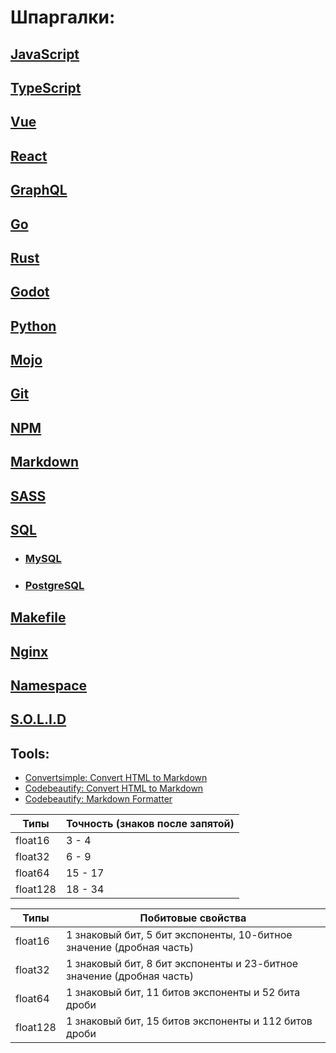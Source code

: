 # Шпаргалки:

## [JavaScript](javascript)

## [TypeScript](typescript)

## [Vue](vue)

## [React](react)

## [GraphQL](graphql)

## [Go](go)

## [Rust](rust)

## [Godot](godot)

## [Python](python)

## [Mojo](mojo)

## [Git](git)

## [NPM](npm)

## [Markdown](markdown)

## [SASS](sass)

## [SQL](sql)

- ### [MySQL](mysql)

- ### [PostgreSQL](postgresql)

## [Makefile](makefile)

## [Nginx](nginx)

## [Namespace](namespace.md)

## [S.O.L.I.D](solid.md)

## Tools:

- [Convertsimple: Convert HTML to Markdown](https://www.convertsimple.com/convert-html-to-markdown)
- [Codebeautify: Convert HTML to Markdown](https://codebeautify.org/html-to-markdown)
- [Codebeautify: Markdown Formatter](https://codebeautify.org/markdown-formatter)

| Типы     | Точность (знаков после запятой) |
|----------|---------------------------------|
| float16  | 3 - 4                           |
| float32  | 6 - 9                           |
| float64  | 15 - 17                         |
| float128 | 18 - 34                         |

| Типы     | Побитовые свойства                                                    |
|----------|-----------------------------------------------------------------------|
| float16  | 1 знаковый бит, 5 бит экспоненты, 10-битное значение (дробная часть)  |
| float32  | 1 знаковый бит, 8 бит экспоненты и 23-битное значение (дробная часть) |
| float64  | 1 знаковый бит, 11 битов экспоненты и 52 бита дроби                   |
| float128 | 1 знаковый бит, 15 битов экспоненты и 112 битов дроби                 |
